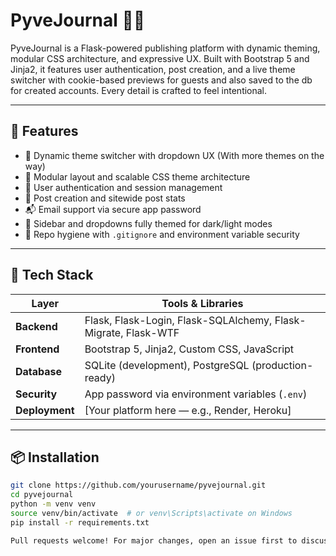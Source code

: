 # PyveJournal 📝🎨

PyveJournal is a Flask-powered publishing platform with dynamic theming, modular CSS architecture, and expressive UX. Built with Bootstrap 5 and Jinja2, it features user authentication, post creation, and a live theme switcher with cookie-based previews for guests and also saved to the db for created accounts. Every detail is crafted to feel intentional.

---

## 🚀 Features

- 🎨 Dynamic theme switcher with dropdown UX (With more themes on the way)
- 🧠 Modular layout and scalable CSS theme architecture
- 🔐 User authentication and session management
- 📝 Post creation and sitewide post stats
- 📬 Email support via secure app password
- 🧾 Sidebar and dropdowns fully themed for dark/light modes
- 🧼 Repo hygiene with `.gitignore` and environment variable security

---

## 🧰 Tech Stack

| Layer       | Tools & Libraries                          |
|-------------|---------------------------------------------|
| **Backend** | Flask, Flask-Login, Flask-SQLAlchemy, Flask-Migrate, Flask-WTF |
| **Frontend**| Bootstrap 5, Jinja2, Custom CSS, JavaScript |
| **Database**| SQLite (development), PostgreSQL (production-ready) |
| **Security**| App password via environment variables (`.env`) |
| **Deployment**| [Your platform here — e.g., Render, Heroku] |

---

## 📦 Installation

```bash
git clone https://github.com/yourusername/pyvejournal.git
cd pyvejournal
python -m venv venv
source venv/bin/activate  # or venv\Scripts\activate on Windows
pip install -r requirements.txt

Pull requests welcome! For major changes, open an issue first to discuss what you’d like to change.
